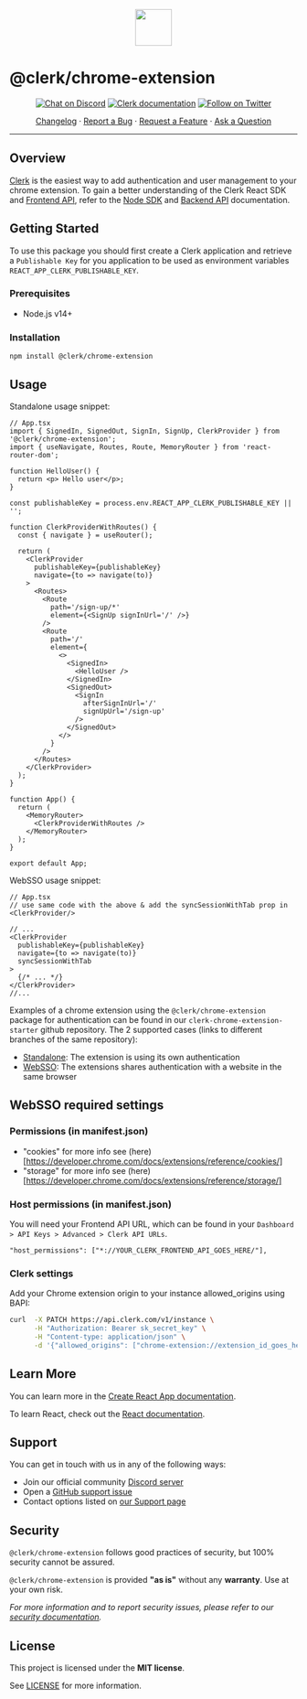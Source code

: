 <p align="center">
  <a href="https://clerk.com?utm_source=github&utm_medium=clerk_chrome_extension" target="_blank" rel="noopener noreferrer">
    <img src="https://images.clerk.com/static/logo-light-mode-400x400.png" height="64">
  </a>
  <br /> 
</p>

# @clerk/chrome-extension

<div align="center">

[![Chat on Discord](https://img.shields.io/discord/856971667393609759.svg?logo=discord)](https://clerk.com/discord)
[![Clerk documentation](https://img.shields.io/badge/documentation-clerk-green.svg)](https://clerk.com/docs?utm_source=github&utm_medium=clerk_chrome_extension)
[![Follow on Twitter](https://img.shields.io/twitter/follow/ClerkDev?style=social)](https://twitter.com/intent/follow?screen_name=ClerkDev)

[Changelog](https://github.com/clerkinc/javascript/blob/main/packages/chrome-extension/CHANGELOG.md)
·
[Report a Bug](https://github.com/clerkinc/javascript/issues/new?assignees=&labels=bug&template=bug_report.md&title=Bug%3A+)
·
[Request a Feature](https://github.com/clerkinc/javascript/issues/new?assignees=&labels=enhancement&template=feature_request.md&title=Feature%3A+)
·
[Ask a Question](https://github.com/clerkinc/javascript/issues/new?assignees=&labels=question&template=ask_a_question.md&title=Support%3A+)

</div>

---

## Overview

[Clerk](https://clerk.com?utm_source=github&utm_medium=clerk_chrome_extension) is the easiest way to add authentication and user management to your chrome extension. To gain a better understanding of the Clerk React SDK and [Frontend API](https://reference.clerk.com/reference/frontend-api-reference), refer to
the <a href="https://clerk.com/docs/reference/node/getting-started?utm_source=github&utm_medium=clerk_chrome_extension" target="_blank">Node SDK</a> and <a href="https://clerk.com/docs/reference/backend-api" target="_blank">Backend API</a> documentation.

## Getting Started

To use this package you should first create a Clerk application and retrieve a `Publishable Key` for you application to be used as environment variables `REACT_APP_CLERK_PUBLISHABLE_KEY`.

### Prerequisites

- Node.js v14+

### Installation

```shell
npm install @clerk/chrome-extension
```

## Usage

Standalone usage snippet:

```tsx
// App.tsx
import { SignedIn, SignedOut, SignIn, SignUp, ClerkProvider } from '@clerk/chrome-extension';
import { useNavigate, Routes, Route, MemoryRouter } from 'react-router-dom';

function HelloUser() {
  return <p> Hello user</p>;
}

const publishableKey = process.env.REACT_APP_CLERK_PUBLISHABLE_KEY || '';

function ClerkProviderWithRoutes() {
  const { navigate } = useRouter();

  return (
    <ClerkProvider
      publishableKey={publishableKey}
      navigate={to => navigate(to)}
    >
      <Routes>
        <Route
          path='/sign-up/*'
          element={<SignUp signInUrl='/' />}
        />
        <Route
          path='/'
          element={
            <>
              <SignedIn>
                <HelloUser />
              </SignedIn>
              <SignedOut>
                <SignIn
                  afterSignInUrl='/'
                  signUpUrl='/sign-up'
                />
              </SignedOut>
            </>
          }
        />
      </Routes>
    </ClerkProvider>
  );
}

function App() {
  return (
    <MemoryRouter>
      <ClerkProviderWithRoutes />
    </MemoryRouter>
  );
}

export default App;
```

WebSSO usage snippet:

```tsx
// App.tsx
// use same code with the above & add the syncSessionWithTab prop in <ClerkProvider/>

// ...
<ClerkProvider
  publishableKey={publishableKey}
  navigate={to => navigate(to)}
  syncSessionWithTab
>
  {/* ... */}
</ClerkProvider>
//...
```

Examples of a chrome extension using the `@clerk/chrome-extension` package for authentication
can be found in our `clerk-chrome-extension-starter` github repository.
The 2 supported cases (links to different branches of the same repository):

- [Standalone](https://github.com/clerkinc/clerk-chrome-extension-starter/tree/main): The extension is using its own authentication
- [WebSSO](https://github.com/clerkinc/clerk-chrome-extension-starter/tree/webapp_sso): The extensions shares authentication with a website in the same browser

## WebSSO required settings

### Permissions (in manifest.json)

- "cookies" for more info see (here)[https://developer.chrome.com/docs/extensions/reference/cookies/]
- "storage" for more info see (here)[https://developer.chrome.com/docs/extensions/reference/storage/]

### Host permissions (in manifest.json)

You will need your Frontend API URL, which can be found in your `Dashboard > API Keys > Advanced > Clerk API URLs`.

```
"host_permissions": ["*://YOUR_CLERK_FRONTEND_API_GOES_HERE/"],
```

### Clerk settings

Add your Chrome extension origin to your instance allowed_origins using BAPI:

```bash
curl  -X PATCH https://api.clerk.com/v1/instance \
      -H "Authorization: Bearer sk_secret_key" \
      -H "Content-type: application/json" \
      -d '{"allowed_origins": ["chrome-extension://extension_id_goes_here"]}'
```

## Learn More

You can learn more in the [Create React App documentation](https://facebook.github.io/create-react-app/docs/getting-started).

To learn React, check out the [React documentation](https://reactjs.org/).

## Support

You can get in touch with us in any of the following ways:

- Join our official community [Discord server](https://clerk.com/discord)
- Open a [GitHub support issue](https://github.com/clerkinc/javascript/issues/new?assignees=&labels=question&template=ask_a_question.md&title=Support%3A+)
- Contact options listed on [our Support page](https://clerk.com/support?utm_source=github&utm_medium=clerk_chrome_extension)

## Security

`@clerk/chrome-extension` follows good practices of security, but 100% security cannot be assured.

`@clerk/chrome-extension` is provided **"as is"** without any **warranty**. Use at your own risk.

_For more information and to report security issues, please refer to our [security documentation](https://github.com/clerkinc/javascript/blob/main/packages/chrome-extension/docs/SECURITY.md)._

## License

This project is licensed under the **MIT license**.

See [LICENSE](https://github.com/clerkinc/javascript/blob/main/packages/chrome-extension/LICENSE) for more information.
